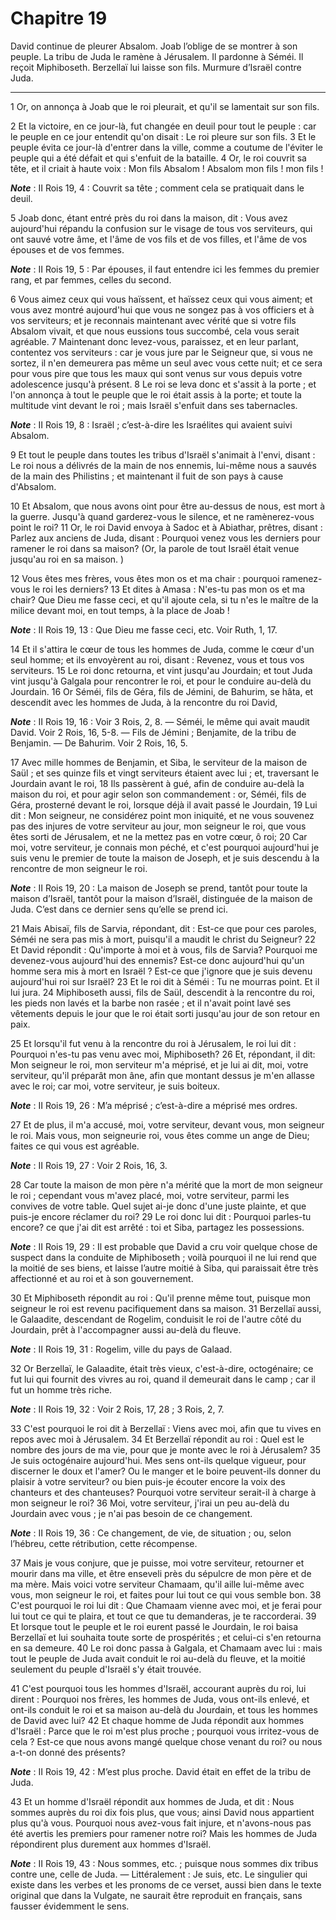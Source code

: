 # Chapitre 19

David continue de pleurer Absalom.
Joab l’oblige de se montrer à son peuple.
La tribu de Juda le ramène à Jérusalem.
Il pardonne à Séméi.
Il reçoit Miphiboseth.
Berzellaï lui laisse son fils.
Murmure d’Israël contre Juda.

***

1 Or, on annonça à Joab que le roi pleurait, et qu'il se lamentait sur son fils.


2 Et la victoire, en ce jour-là, fut changée en deuil pour tout le peuple : car le peuple en ce jour entendit qu'on disait : Le roi pleure sur son fils. 3 Et le peuple évita ce jour-là d'entrer dans la ville, comme a coutume de l'éviter le peuple qui a été défait et qui s'enfuit de la bataille. 4 Or, le roi couvrit sa tête, et il criait à haute voix : Mon fils Absalom ! Absalom mon fils ! mon fils !

***Note*** :  II Rois 19, 4 : Couvrit sa tête ; comment cela se pratiquait dans le deuil.

5 Joab donc, étant entré près du roi dans la maison, dit : Vous avez aujourd'hui répandu la confusion sur le visage de tous vos serviteurs, qui ont sauvé votre âme, et l'âme de vos fils et de vos filles, et l'âme de vos épouses et de vos femmes.

***Note*** :  II Rois 19, 5 : Par épouses, il faut entendre ici les femmes du premier rang, et par femmes, celles du second.

6 Vous aimez ceux qui vous haïssent, et haïssez ceux qui vous aiment; et vous avez montré aujourd'hui que vous ne songez pas à vos officiers et à vos serviteurs; et je reconnais maintenant avec vérité que si votre fils Absalom vivait, et que nous eussions tous succombé, cela vous serait agréable. 7 Maintenant donc levez-vous, paraissez, et en leur parlant, contentez vos serviteurs : car je vous jure par le Seigneur que, si vous ne sortez, il n'en demeurera pas même un seul avec vous cette nuit; et ce sera pour vous pire que tous les maux qui sont venus sur vous depuis votre adolescence jusqu'à présent. 8 Le roi se leva donc et s'assit à la porte ; et l'on annonça à tout le peuple que le roi était assis à la porte; et toute la multitude vint devant le roi ; mais Israël s'enfuit dans ses tabernacles.

***Note*** :  II Rois 19, 8 : Israël ; c’est-à-dire les Israélites qui avaient suivi Absalom.

9 Et tout le peuple dans toutes les tribus d'Israël s'animait à l'envi, disant : Le roi nous a délivrés de la main de nos ennemis, lui-même nous a sauvés de la main des Philistins ; et maintenant il fuit de son pays à cause d'Absalom.


10 Et Absalom, que nous avons oint pour être au-dessus de nous, est mort à la guerre. Jusqu'à quand garderez-vous le silence, et ne ramènerez-vous point le roi? 11 Or, le roi David envoya à Sadoc et à Abiathar, prêtres, disant : Parlez aux anciens de Juda, disant : Pourquoi venez vous les derniers pour ramener le roi dans sa maison? (Or, la parole de tout Israël était venue jusqu'au roi en sa maison. )


12 Vous êtes mes frères, vous êtes mon os et ma chair : pourquoi ramenez-vous le roi les derniers? 13 Et dites à Amasa : N'es-tu pas mon os et ma chair? Que Dieu me fasse ceci, et qu'il ajoute cela, si tu n'es le maître de la milice devant moi, en tout temps, à la place de Joab !

***Note*** :  II Rois 19, 13 : Que Dieu me fasse ceci, etc. Voir Ruth, 1, 17.

14 Et il s'attira le cœur de tous les hommes de Juda, comme le cœur d'un seul homme; et ils envoyèrent au roi, disant : Revenez, vous et tous vos serviteurs. 15 Le roi donc retourna, et vint jusqu'au Jourdain; et tout Juda vint jusqu'à Galgala pour rencontrer le roi, et pour le conduire au-delà du Jourdain. 16 Or Séméi, fils de Géra, fils de Jémini, de Bahurim, se hâta, et descendit avec les hommes de Juda, à la rencontre du roi David,

***Note*** :  II Rois 19, 16 : Voir 3 Rois, 2, 8. ― Séméi, le même qui avait maudit David. Voir 2 Rois, 16, 5-8. ― Fils de Jémini ; Benjamite, de la tribu de Benjamin. ― De Bahurim. Voir 2 Rois, 16, 5.


17 Avec mille hommes de Benjamin, et Siba, le serviteur de la maison de Saül ; et ses quinze fils et vingt serviteurs étaient avec lui ; et, traversant le Jourdain avant le roi, 18 Ils passèrent à gué, afin de conduire au-delà la maison du roi, et pour agir selon son commandement : or, Séméi, fils de Géra, prosterné devant le roi, lorsque déjà il avait passé le Jourdain, 19 Lui dit : Mon seigneur, ne considérez point mon iniquité, et ne vous souvenez pas des injures de votre serviteur au jour, mon seigneur le roi, que vous êtes sorti de Jérusalem, et ne la mettez pas en votre cœur, ô roi; 20 Car moi, votre serviteur, je connais mon péché, et c'est pourquoi aujourd'hui je suis venu le premier de toute la maison de Joseph, et je suis descendu à la rencontre de mon seigneur le roi.

***Note*** :  II Rois 19, 20 : La maison de Joseph se prend, tantôt pour toute la maison d’Israël, tantôt pour la maison d’Israël, distinguée de la maison de Juda. C’est dans ce dernier sens qu’elle se prend ici.

21 Mais Abisaï, fils de Sarvia, répondant, dit : Est-ce que pour ces paroles, Séméi ne sera pas mis à mort, puisqu'il a maudit le christ du Seigneur? 22 Et David répondit : Qu'importe à moi et à vous, fils de Sarvia? Pourquoi me devenez-vous aujourd'hui des ennemis? Est-ce donc aujourd'hui qu'un homme sera mis à mort en Israël ? Est-ce que j'ignore que je suis devenu aujourd'hui roi sur Israël? 23 Et le roi dit à Séméi : Tu ne mourras point. Et il lui jura. 24 Miphiboseth aussi, fils de Saül, descendit à la rencontre du roi, les pieds non lavés et la barbe non rasée ; et il n'avait point lavé ses vêtements depuis le jour que le roi était sorti jusqu'au jour de son retour en paix.


25 Et lorsqu'il fut venu à la rencontre du roi à Jérusalem, le roi lui dit : Pourquoi n'es-tu pas venu avec moi, Miphiboseth? 26 Et, répondant, il dit: Mon seigneur le roi, mon serviteur m'a méprisé, et je lui ai dit, moi, votre serviteur, qu'il préparât mon âne, afin que montant dessus je m'en allasse avec le roi; car moi, votre serviteur, je suis boiteux.

***Note*** :  II Rois 19, 26 : M’a méprisé ; c’est-à-dire a méprisé mes ordres.

27 Et de plus, il m'a accusé, moi, votre serviteur, devant vous, mon seigneur le roi. Mais vous, mon seigneurie roi, vous êtes comme un ange de Dieu; faites ce qui vous est agréable.

***Note*** :  II Rois 19, 27 : Voir 2 Rois, 16, 3.

28 Car toute la maison de mon père n'a mérité que la mort de mon seigneur le roi ; cependant vous m'avez placé, moi, votre serviteur, parmi les convives de votre table. Quel sujet ai-je donc d'une juste plainte, et que puis-je encore réclamer du roi? 29 Le roi donc lui dit : Pourquoi parles-tu encore? ce que j'ai dit est arrêté : toi et Siba, partagez les possessions.

***Note*** :  II Rois 19, 29 : Il est probable que David a cru voir quelque chose de suspect dans la conduite de Miphiboseth ; voilà pourquoi il ne lui rend que la moitié de ses biens, et laisse l’autre moitié à Siba, qui paraissait être très affectionné et au roi et à son gouvernement.

30 Et Miphiboseth répondit au roi : Qu'il prenne même tout, puisque mon seigneur le roi est revenu pacifiquement dans sa maison. 31 Berzellaï aussi, le Galaadite, descendant de Rogelim, conduisit le roi de l'autre côté du Jourdain, prêt à l'accompagner aussi au-delà du fleuve.

***Note*** :  II Rois 19, 31 : Rogelim, ville du pays de Galaad.


32 Or Berzellaï, le Galaadite, était très vieux, c'est-à-dire, octogénaire; ce fut lui qui fournit des vivres au roi, quand il demeurait dans le camp ; car il fut un homme très riche.

***Note*** :  II Rois 19, 32 : Voir 2 Rois, 17, 28 ; 3 Rois, 2, 7.

33 C'est pourquoi le roi dit à Berzellaï : Viens avec moi, afin que tu vives en repos avec moi à Jérusalem. 34 Et Berzellaï répondit au roi : Quel est le nombre des jours de ma vie, pour que je monte avec le roi à Jérusalem? 35 Je suis octogénaire aujourd'hui. Mes sens ont-ils quelque vigueur, pour discerner le doux et l'amer? Ou le manger et le boire peuvent-ils donner du plaisir à votre serviteur? ou bien puis-je écouter encore la voix des chanteurs et des chanteuses? Pourquoi votre serviteur serait-il à charge à mon seigneur le roi? 36 Moi, votre serviteur, j'irai un peu au-delà du Jourdain avec vous ; je n'ai pas besoin de ce changement.

***Note*** :  II Rois 19, 36 : Ce changement, de vie, de situation ; ou, selon l’hébreu, cette rétribution, cette récompense.

37 Mais je vous conjure, que je puisse, moi votre serviteur, retourner et mourir dans ma ville, et être enseveli près du sépulcre de mon père et de ma mère. Mais voici votre serviteur Chamaam, qu'il aille lui-même avec vous, mon seigneur le roi, et faites pour lui tout ce qui vous semble bon. 38 C'est pourquoi le roi lui dit : Que Chamaam vienne avec moi, et je ferai pour lui tout ce qui te plaira, et tout ce que tu demanderas, je te raccorderai. 39 Et lorsque tout le peuple et le roi eurent passé le Jourdain, le roi baisa Berzellaï et lui souhaita toute sorte de prospérités ; et celui-ci s'en retourna en sa demeure. 40 Le roi donc passa à Galgala, et Chamaam avec lui : mais tout le peuple de Juda avait conduit le roi au-delà du fleuve, et la moitié seulement du peuple d'Israël s'y était trouvée.


41 C'est pourquoi tous les hommes d'Israël, accourant auprès du roi, lui dirent : Pourquoi nos frères, les hommes de Juda, vous ont-ils enlevé, et ont-ils conduit le roi et sa maison au-delà du Jourdain, et tous les hommes de David avec lui? 42 Et chaque homme de Juda répondit aux hommes d'Israël : Parce que le roi m'est plus proche ; pourquoi vous irritez-vous de cela ? Est-ce que nous avons mangé quelque chose venant du roi? ou nous a-t-on donné des présents?

***Note*** :  II Rois 19, 42 : M’est plus proche. David était en effet de la tribu de Juda.

43 Et un homme d'Israël répondit aux hommes de Juda, et dit : Nous sommes auprès du roi dix fois plus, que vous; ainsi David nous appartient plus qu'à vous. Pourquoi nous avez-vous fait injure, et n'avons-nous pas été avertis les premiers pour ramener notre roi? Mais les hommes de Juda répondirent plus durement aux hommes d'Israël.

***Note*** :  II Rois 19, 43 : Nous sommes, etc. ; puisque nous sommes dix tribus contre une, celle de Juda. ― Littéralement : Je suis, etc. Le singulier qui existe dans les verbes et les pronoms de ce verset, aussi bien dans le texte original que dans la Vulgate, ne saurait être reproduit en français, sans fausser évidemment le sens.

